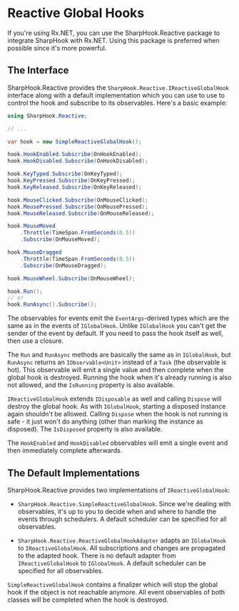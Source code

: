 # Reactive Global Hooks

If you're using Rx.NET, you can use the SharpHook.Reactive package to integrate SharpHook with Rx.NET. Using this
package is preferred when possible since it's more powerful.

## The Interface

SharpHook.Reactive provides the `SharpHook.Reactive.IReactiveGlobalHook` interface along with a default implementation
which you can use to use to control the hook and subscribe to its observables. Here's a basic example:

```C#
using SharpHook.Reactive;

// ...

var hook = new SimpleReactiveGlobalHook();

hook.HookEnabled.Subscribe(OnHookEnabled);
hook.HookDisabled.Subscribe(OnHookDisabled);

hook.KeyTyped.Subscribe(OnKeyTyped);
hook.KeyPressed.Subscribe(OnKeyPressed);
hook.KeyReleased.Subscribe(OnKeyReleased);

hook.MouseClicked.Subscribe(OnMouseClicked);
hook.MousePressed.Subscribe(OnMousePressed);
hook.MouseReleased.Subscribe(OnMouseReleased);

hook.MouseMoved
    .Throttle(TimeSpan.FromSeconds(0.5))
    .Subscribe(OnMouseMoved);

hook.MouseDragged
    .Throttle(TimeSpan.FromSeconds(0.5))
    .Subscribe(OnMouseDragged);

hook.MouseWheel.Subscribe(OnMouseWheel);

hook.Run();
// or
hook.RunAsync().Subscribe();
```

The observables for events emit the `EventArgs`-derived types which are the same as in the events of `IGlobalHook`.
Unlike `IGlobalHook` you can't get the sender of the event by default. If you need to pass the hook itself as well, then
use a closure.

The `Run` and `RunAsync` methods are basically the same as in `IGlobalHook`, but `RunAsync` returns an
`IObservable<Unit>` instead of a `Task` (the observable is hot). This observable will emit a single value and then
complete when the global hook is destroyed. Running the hook when it's already running is also not allowed, and the
`IsRunning` property is also available.

`IReactiveGlobalHook` extends `IDisposable` as well and calling `Dispose` will destroy the global hook. As with
`IGlobalHook`, starting a disposed instance again shouldn't be allowed. Calling `Dispose` when the hook is not running
is safe - it just won't do anything (other than marking the instance as disposed). The `IsDisposed` property is also
available.

The `HookEnabled` and `HookDisabled` observables will emit a single event and then immediately complete afterwards.

## The Default Implementations

SharpHook.Reactive provides two implementations of `IReactiveGlobalHook`:

- `SharpHook.Reactive.SimpleReactiveGlobalHook`. Since we're dealing with observables, it's up to you to decide when
and where to handle the events through schedulers. A default scheduler can be specified for all observables.

- `SharpHook.Reactive.ReactiveGlobalHookAdapter` adapts an `IGlobalHook` to `IReactiveGlobalHook`. All
subscriptions and changes are propagated to the adapted hook. There is no default adapter from `IReactiveGlobalHook`
to `IGlobalHook`. A default scheduler can be specified for all observables.

`SimpleReactiveGlobalHook` contains a finalizer which will stop the global hook if the object is not reachable anymore.
All event observables of both classes will be completed when the hook is destroyed.
